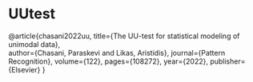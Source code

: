 # UUtest

@article{chasani2022uu,
  title={The UU-test for statistical modeling of unimodal data},  
  author={Chasani, Paraskevi and Likas, Aristidis},
  journal={Pattern Recognition},
  volume={122},
  pages={108272},
  year={2022},
  publisher={Elsevier}
}
